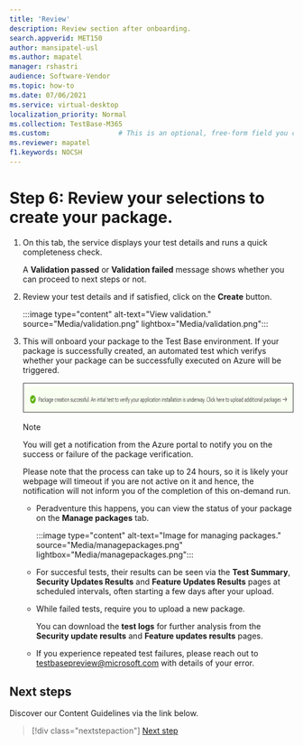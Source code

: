 ```yaml
---
title: 'Review'
description: Review section after onboarding.
search.appverid: MET150
author: mansipatel-usl
ms.author: mapatel
manager: rshastri
audience: Software-Vendor
ms.topic: how-to
ms.date: 07/06/2021
ms.service: virtual-desktop
localization_priority: Normal
ms.collection: TestBase-M365
ms.custom:                 # This is an optional, free-form field you can use to define your own collection of articles. If you have more than one value, format as a bulleted list. This field truncates to something like 144 characters (inclusive of spaces) so keep it short.
ms.reviewer: mapatel
f1.keywords: NOCSH
---
```

# Step 6: Review your selections to create your package.

1.	On this tab, the service displays your test details and runs a quick completeness check. 

    A **Validation passed** or **Validation failed** message shows whether you can proceed to next steps or not.

2.	Review your test details and if satisfied, click on the **Create** button. 

    :::image type="content" alt-text="View validation." source="Media/validation.png" lightbox="Media/validation.png":::

3.	This will onboard your package to the Test Base environment. If your package is successfully created, an automated test which verifys whether your package can be successfully executed on Azure will be triggered.

    ![Successful result](Media/successful.png)
    
    > [!Note]
    > You will get a notification from the Azure portal to notify you on the success or failure of the package verification. 
    >
    > Please note that the process can take up to 24 hours, so it is likely your webpage will timeout if you are not active on it and hence, the notification will not inform you of the completion of this on-demand run. 

    - Peradventure this happens, you can view the status of your package on the **Manage packages** tab.

      :::image type="content" alt-text="Image for managing packages." source="Media/managepackages.png" lightbox="Media/managepackages.png":::

    - For succesful tests, their results can be seen via the **Test Summary**, **Security Updates Results** and **Feature Updates Results** pages at scheduled intervals, often starting a few days after your upload.
  
    - While failed tests, require you to upload a new package. 
  
      You can download the **test logs** for further analysis from the **Security update results** and **Feature updates results** pages.

    - If you experience repeated test failures, please reach out to testbasepreview@microsoft.com with details of your error. 

## Next steps

Discover our Content Guidelines via the link below.

> [!div class="nextstepaction"]
> [Next step](contentguideline.md)

